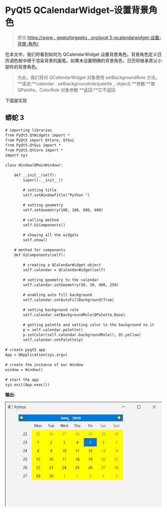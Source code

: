 # PyQt5 QCalendarWidget–设置背景角色

> 原文:[https://www . geeksforgeeks . org/pyqt 5-qcalendarwidget-设置-背景-角色/](https://www.geeksforgeeks.org/pyqt5-qcalendarwidget-setting-background-role/)

在本文中，我们将看到如何为 QCalendarWidget 设置背景角色。背景角色定义日历调色板中用于渲染背景的画笔。如果未设置明确的背景角色，日历将继承其父小部件的背景角色。

> 为此，我们将对 QCalendarWidget 对象使用 setBackgroundRole 方法。
> **语法:**calendar . setbackgroundrole(palette _ object)
> **参数:**取 QPalette。ColorRole 对象参数
> **返回:**它不返回

下面是实现

## 蟒蛇 3

```
# importing libraries
from PyQt5.QtWidgets import *
from PyQt5 import QtCore, QtGui
from PyQt5.QtGui import *
from PyQt5.QtCore import *
import sys

class Window(QMainWindow):

    def __init__(self):
        super().__init__()

        # setting title
        self.setWindowTitle("Python ")

        # setting geometry
        self.setGeometry(100, 100, 600, 400)

        # calling method
        self.UiComponents()

        # showing all the widgets
        self.show()

    # method for components
    def UiComponents(self):

        # creating a QCalendarWidget object
        self.calendar = QCalendarWidget(self)

        # setting geometry to the calendar
        self.calendar.setGeometry(50, 10, 400, 250)

        # enabling auto fill background
        self.calendar.setAutoFillBackground(True)

        # setting background role
        self.calendar.setBackgroundRole(QPalette.Base)

        # getting palette and setting color to the background to it
        p = self.calendar.palette()
        p.setColor(self.calendar.backgroundRole(), Qt.yellow)
        self.calendar.setPalette(p)

# create pyqt5 app
App = QApplication(sys.argv)

# create the instance of our Window
window = Window()

# start the app
sys.exit(App.exec())
```

**输出:**

![](img/8d774730d493605352160bfc658c0db9.png)